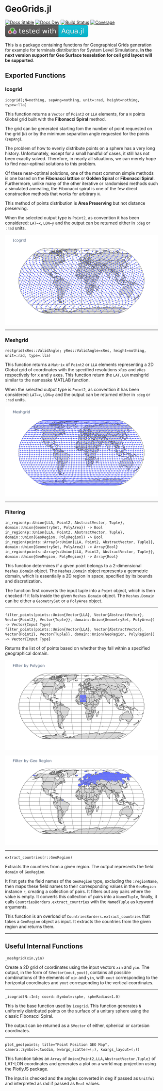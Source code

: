 # GeoGrids.jl

[![Docs Stable](https://img.shields.io/badge/docs-stable-blue.svg)](https://tec-esc-tools.io.esa.int/GeoGrids.jl/stable)
[![Docs Dev](https://img.shields.io/badge/docs-dev-blue.svg)](https://tec-esc-tools.io.esa.int/GeoGrids.jl/dev)
[![Build Status](https://gitlab.esa.int/tec-esc-tools/GeoGrids.jl/badges/main/pipeline.svg)](https://gitlab.esa.int/tec-esc-tools/GeoGrids.jl/pipelines)
[![Coverage](https://gitlab.esa.int/tec-esc-tools/GeoGrids.jl/badges/main/coverage.svg)](https://gitlab.esa.int/tec-esc-tools/GeoGrids.jl/commits/main)
[![Aqua QA](https://raw.githubusercontent.com/JuliaTesting/Aqua.jl/master/badge.svg)](https://github.com/JuliaTesting/Aqua.jl)

This is a package containing functions for Geographical Grids generation for example for terminals distribution for System Level Simulations. **In the next version support for Geo Surface tesselation for cell grid layout will be supported**.

## Exported Functions

### Icogrid

    icogrid(;N=nothing, sepAng=nothing, unit=:rad, height=nothing, type=:lla)

This function returns a `Vector` of `Point2` or `LLA` elements, for a `N` points Global grid built with the **Fibonacci Spiral** method.

The grid can be generated starting fom the number of point requested on the grid (`N`) or by the minimum separation angle requested for the points (`sepAng`).

The problem of how to evenly distribute points on a sphere has a very long history. Unfortunately, except for a small handful of cases, it still has not been exactly solved. Therefore, in nearly all situations, we can merely hope to find near-optimal solutions to this problem.

Of these near-optimal solutions, one of the most common simple methods is one based on the **Fibonacci lattice** or **Golden Spiral** or **Fibonacci Spiral**. Furthermore, unlike many of the other iterative or randomised methods such a simulated annealing, the Fibonacci spiral is one of the few direct construction methods that works for arbitrary `N`.

This method of points distribution is **Area Preserving** but not distance preserving.

When the selected output type is `Point2`, as convention it has been considered: `LAT=x`, `LON=y` and the output can be returned either in `:deg` or `:rad` units.

<p align="center">
  <img src="./docs/img/ico.png" alt="Icogrid"/>
</p>

---

### Meshgrid

	rectgrid(xRes::ValidAngle; yRes::ValidAngle=xRes, height=nothing, unit=:rad, type=:lla)

This function returns a `Matrix` of `Point2` or `LLA` elements representing a 2D Global grid of coordinates with the specified resolutions `xRes` and `yRes` respectively for x and y axes. This function return the `LAT`, `LON` meshgrid similar to the namesake MATLAB function.

When the selected output type is `Point2`, as convention it has been considered: `LAT=x`, `LON=y` and the output can be returned either in `:deg` or `:rad` units.

<p align="center">
  <img src="./docs/img/mesh.png" alt="Meshgrid"/>
</p>

---

### Filtering

    in_region(p::Union{LLA, Point2, AbstractVector, Tuple}, domain::Union{GeometrySet, PolyArea}) -> Bool
    in_region(p::Union{LLA, Point2, AbstractVector, Tuple}, domain::Union{GeoRegion, PolyRegion}) -> Bool
    in_region(points::Array{<:Union{LLA, Point2, AbstractVector, Tuple}}, domain::Union{GeometrySet, PolyArea}) -> Array{Bool}
    in_region(points::Array{<:Union{LLA, Point2, AbstractVector, Tuple}}, domain::Union{GeoRegion, PolyRegion}) -> Array{Bool}

This function determines if a given point belongs to a 2-dimensional `Meshes.Domain` object. The `Meshes.Domain` object represents a geometric domain, which is essentially a 2D region in space, specified by its bounds and discretization. 

The function first converts the input tuple into a `Point` object, which is then checked if it falls inside the given `Meshes.Domain` object.
The `Meshes.Domain` can be either a `GeometrySet` or a `PolyArea` object.

---

    filter_points(points::Union{Vector{LLA}, Vector{AbstractVector}, Vector{Point2}, Vector{Tuple}}, domain::Union{GeometrySet, PolyArea}) -> Vector{Input Type}
    filter_points(points::Union{Vector{LLA}, Vector{AbstractVector}, Vector{Point2}, Vector{Tuple}}, domain::Union{GeoRegion, PolyRegion}) -> Vector{Input Type}
    
Returns the list of of points based on whether they fall within a specified geographical domain.

<p align="center">
  <img src="./docs/img/poly_filt.png" alt="Poly Filter"/>
</p>
<p align="center">
  <img src="./docs/img/geo_filt.png" alt="Geo Filter"/>
</p>

---

    extract_countries(r::GeoRegion)

Extracts the countries from a given region. The output represents the field `domain` of `GeoRegion`.

It first gets the field names of the `GeoRegion` type, excluding the `:regionName`, then maps these field names to their corresponding values in the `GeoRegion` instance `r`, creating a collection of pairs. It filters out any pairs where the value is empty. It converts this collection of pairs into a `NamedTuple`, finally, it calls `CountriesBorders.extract_countries` with the `NamedTuple` as keyword arguments.

This function is an overload of `CountriesBorders.extract_countries` that takes a `GeoRegion` object as input. It extracts the countries from the given region and returns them.    

---

## Useful Internal Functions

    _meshgrid(xin,yin)

Create a 2D grid of coordinates using the input vectors `xin` and `yin`.
The output, in the form of `SVector(xout,yout)`, contains all possible combinations of the elements of `xin` and `yin`, with `xout` corresponding to the horizontal coordinates and `yout` corresponding to the vertical coordinates.

---

    _icogrid(N::Int; coord::Symbol=:sphe, spheRadius=1.0)	

This is the base function used by `icogrid`. This function generates `N` uniformly distributed points on the surface of a unitary sphere using the classic Fibonacci Spiral.

The output can be returned as a `SVector` of either, spherical or cartesian coordinates.

---

	plot_geo(points; title="Point Position GEO Map", camera::Symbol=:twodim, kwargs_scatter=(;), kwargs_layout=(;))

This function takes an `Array` of `Union{Point2,LLA,AbstractVector,Tuple}` of LAT-LON coordinates and generates a plot on a world map projection using the PlotlyJS package.

The input is checked and the angles converted in deg if passed as `Unitful` and interpreted as rad if passed as `Real` values.
